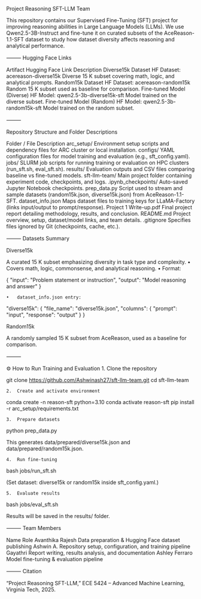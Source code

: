 Project Reasoning SFT-LLM Team

This repository contains our Supervised Fine-Tuning (SFT) project for improving reasoning abilities in Large Language Models (LLMs).
We use Qwen2.5-3B-Instruct and fine-tune it on curated subsets of the AceReason-1.1-SFT dataset to study how dataset diversity affects reasoning and analytical performance.

⸻
 Hugging Face Links

Artifact	Hugging Face Link	Description
Diverse15k Dataset	HF Dataset: acereason-diverse15k	Diverse 15 K subset covering math, logic, and analytical prompts.
Random15k Dataset	HF Dataset: acereason-random15k	Random 15 K subset used as baseline for comparison.
Fine-tuned Model (Diverse)	HF Model: qwen2.5-3b-diverse15k-sft	Model trained on the diverse subset.
Fine-tuned Model (Random)	HF Model: qwen2.5-3b-random15k-sft	Model trained on the random subset.


⸻

Repository Structure and Folder Descriptions

Folder / File	Description
arc_setup/	Environment setup scripts and dependency files for ARC cluster or local installation.
configs/	YAML configuration files for model training and evaluation (e.g., sft_config.yaml).
jobs/	SLURM job scripts for running training or evaluation on HPC clusters (run_sft.sh, eval_sft.sh).
results/	Evaluation outputs and CSV files comparing baseline vs fine-tuned models.
sft-llm-team/	Main project folder containing experiment code, checkpoints, and logs.
.ipynb_checkpoints/	Auto-saved Jupyter Notebook checkpoints.
prep_data.py	Script used to stream and sample datasets (random15k.json, diverse15k.json) from AceReason-1.1-SFT.
dataset_info.json	Maps dataset files to training keys for LLaMA-Factory (links input/output to prompt/response).
Project 1 Write-up.pdf	Final project report detailing methodology, results, and conclusion.
README.md	Project overview, setup, dataset/model links, and team details.
.gitignore	Specifies files ignored by Git (checkpoints, cache, etc.).


⸻
 Datasets Summary

Diverse15k

A curated 15 K subset emphasizing diversity in task type and complexity.
	•	Covers math, logic, commonsense, and analytical reasoning.
	•	Format:

{ "input": "Problem statement or instruction", "output": "Model reasoning and answer" }


	•	dataset_info.json entry:

"diverse15k": {
  "file_name": "diverse15k.json",
  "columns": { "prompt": "input", "response": "output" }
}



Random15k

A randomly sampled 15 K subset from AceReason, used as a baseline for comparison.

⸻

⚙️ How to Run Training and Evaluation
	1.	Clone the repository

git clone https://github.com/Ashwinash27/sft-llm-team.git
cd sft-llm-team


	2.	Create and activate environment

conda create -n reason-sft python=3.10
conda activate reason-sft
pip install -r arc_setup/requirements.txt


	3.	Prepare datasets

python prep_data.py

This generates data/prepared/diverse15k.json and data/prepared/random15k.json.

	4.	Run fine-tuning

bash jobs/run_sft.sh

(Set dataset: diverse15k or random15k inside sft_config.yaml.)

	5.	Evaluate results

bash jobs/eval_sft.sh

Results will be saved in the results/ folder.

⸻
Team Members

Name	Role
Avanthika Rajesh	Data preparation & Hugging Face dataset publishing
Ashwin A.	Repository setup, configuration, and training pipeline
Gayathri	Report writing, results analysis, and documentation
Ashley Ferraro	Model fine-tuning & evaluation pipeline


⸻
Citation

“Project Reasoning SFT-LLM,” ECE 5424 – Advanced Machine Learning, Virginia Tech, 2025.


